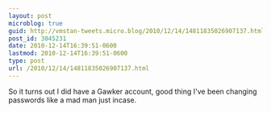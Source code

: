 ```yaml
---
layout: post
microblog: true
guid: http://vmstan-tweets.micro.blog/2010/12/14/14811835026907137.html
post_id: 3045231
date: 2010-12-14T16:39:51-0600
lastmod: 2010-12-14T16:39:51-0600
type: post
url: /2010/12/14/14811835026907137.html
---
```

So it turns out I did have a Gawker account, good thing I've been changing passwords like a mad man just incase.
